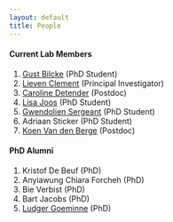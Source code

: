 ```yaml
---
layout: default
title: People
---
```


#### Current Lab Members

1. [Gust Bilcke](/pages/gust.html) (PhD Student)
2. [Lieven Clement](/pages/about.html) (Principal Investigator)
2. [Caroline Detender](/pages/caroline.html) (Postdoc)
3. [Lisa Joos](/pages/lisa.html) (PhD Student)
4. [Gwendolien Sergeant](/pages/gwendolien.html) (PhD Student)
5. Adriaan Sticker (PhD Student)
6. [Koen Van den Berge](/pages/koen.html) (Postdoc)

#### PhD Alumni

1. Kristof De Beuf (PhD)
2. Anyiawung Chiara Forcheh (PhD)
3. Bie Verbist (PhD)
4. Bart Jacobs (PhD)
5. [Ludger Goeminne](/pages/ludger.html) (PhD)
